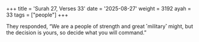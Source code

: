 +++
title = 'Surah 27, Verses 33'
date = '2025-08-27'
weight = 3192
ayah = 33
tags = ["people"]
+++

They responded, “We are a people of strength and great ˹military˺ might, but the decision is yours, so decide what you will command.”